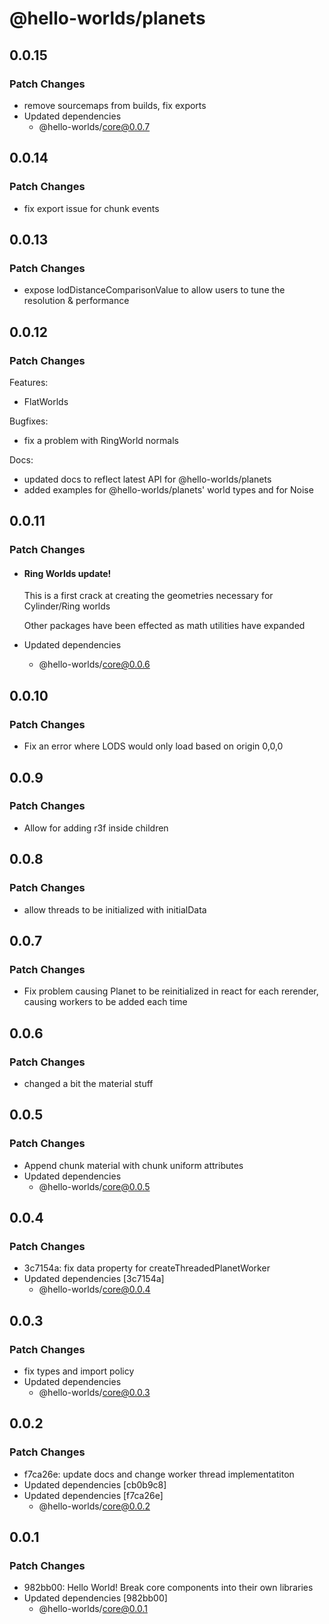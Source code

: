 # @hello-worlds/planets

## 0.0.15

### Patch Changes

- remove sourcemaps from builds, fix exports
- Updated dependencies
  - @hello-worlds/core@0.0.7

## 0.0.14

### Patch Changes

- fix export issue for chunk events

## 0.0.13

### Patch Changes

- expose lodDistanceComparisonValue to allow users to tune the resolution & performance

## 0.0.12

### Patch Changes

Features:

- FlatWorlds

Bugfixes:

- fix a problem with RingWorld normals

Docs:

- updated docs to reflect latest API for @hello-worlds/planets
- added examples for @hello-worlds/planets' world types and for Noise

## 0.0.11

### Patch Changes

- #### Ring Worlds update!

  This is a first crack at creating the geometries necessary for Cylinder/Ring worlds

  Other packages have been effected as math utilities have expanded

- Updated dependencies
  - @hello-worlds/core@0.0.6

## 0.0.10

### Patch Changes

- Fix an error where LODS would only load based on origin 0,0,0

## 0.0.9

### Patch Changes

- Allow for adding r3f <material/> inside <Planet/> children

## 0.0.8

### Patch Changes

- allow threads to be initialized with initialData

## 0.0.7

### Patch Changes

- Fix problem causing Planet to be reinitialized in react for each rerender, causing workers to be added each time

## 0.0.6

### Patch Changes

- changed a bit the material stuff

## 0.0.5

### Patch Changes

- Append chunk material with chunk uniform attributes
- Updated dependencies
  - @hello-worlds/core@0.0.5

## 0.0.4

### Patch Changes

- 3c7154a: fix data property for createThreadedPlanetWorker
- Updated dependencies [3c7154a]
  - @hello-worlds/core@0.0.4

## 0.0.3

### Patch Changes

- fix types and import policy
- Updated dependencies
  - @hello-worlds/core@0.0.3

## 0.0.2

### Patch Changes

- f7ca26e: update docs and change worker thread implementatiton
- Updated dependencies [cb0b9c8]
- Updated dependencies [f7ca26e]
  - @hello-worlds/core@0.0.2

## 0.0.1

### Patch Changes

- 982bb00: Hello World! Break core components into their own libraries
- Updated dependencies [982bb00]
  - @hello-worlds/core@0.0.1
